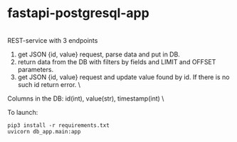 # fastapi-postgresql-app
\
REST-service with 3 endpoints

1. get JSON {id, value} request, parse data and put in DB.
2. return data from the DB with filters by fields and LIMIT and OFFSET parameters.
3. get JSON {id, value} request and update value found by id. If there is no such id return error.
\

Columns in the DB: id(int), value(str), timestamp(int)
\


To launch:
```
pip3 install -r requirements.txt
uvicorn db_app.main:app
```
